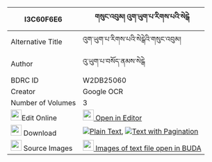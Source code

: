 |I3C60F6E6|གསུང་འབུམ། འུག་ཡུག་པ་རིགས་པའི་སེངྒེ 
| --- | --- 
|Alternative Title |འུག་ཡུག་པ་རིགས་པའི་སེངྒེའི་གསུང་འབུམ།
|Author| འུ་ཡུག་པ་བསོད་ནམས་སེངྒེ
|BDRC ID | W2DB25060
|Creator | Google OCR
|Number of Volumes| 3
|<img width="25" src="https://img.icons8.com/color/25/000000/edit-property.png">Edit Online| [<img width="25" src="https://avatars.githubusercontent.com/u/45091458?s=200&v=4"> Open in Editor](http://editor.openpecha.org/I3C60F6E6)
|<img width="25" src="https://img.icons8.com/fluent/48/000000/download-2.png"/>  Download | [![](https://img.icons8.com/color/20/000000/txt.png)Plain Text](https://github.com/Openpecha/I3C60F6E6/releases/download/v1/sungbum_uk_yukpa_rikpa_i_senge_plain_I3C60F6E6.zip), [![](https://img.icons8.com/color/20/000000/txt.png)Text with Pagination](https://github.com/Openpecha/I3C60F6E6/releases/download/v1/sungbum_uk_yukpa_rikpa_i_senge_pages_I3C60F6E6.zip)
|<img width="25" src="https://img.icons8.com/plasticine/100/000000/pictures-folder.png"/>  Source Images | [<img width="25" src="https://library.bdrc.io/icons/BUDA-small.svg"> Images of text file open in BUDA](https://library.bdrc.io/show/bdr:W2DB25060)